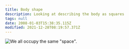```yaml
---
title: Body shape
description: Looking at describing the body as squares
tags: null
date: 2008-01-03T15:38:35.115Z
modified: 2021-12-28T08:19:57.371Z
---
```


![We all occupy the same "space".](/posts/img/neshama/body.png)
